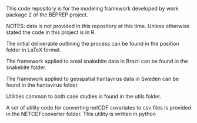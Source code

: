 This code repository is for the modeling framework developed by work package 2 of the BEPREP project.

NOTES: data is not provided in this repository at this time.
Unless otherwise stated the code in this project is in R.

The initial deliverable outlining the process can be found in the position folder in LaTeX format.

The framework applied to areal snakebite data in Brazil can be found in the snakebite folder.

The framework applied to geospatial hantavirus data in Sweden can be found in the hantavirus folder.

Utilities common to both case studies is found in the utils folder.

A set of utility code for converting netCDF covariates to csv files is provided in the NETCDFconverter folder. This utility is written in python

